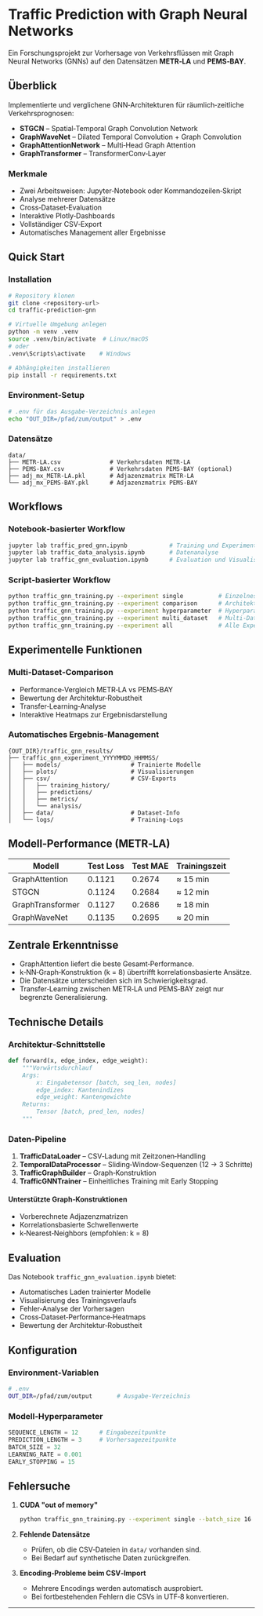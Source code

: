 # Traffic Prediction with Graph Neural Networks

Ein Forschungsprojekt zur Vorhersage von Verkehrsflüssen mit Graph Neural Networks (GNNs) auf den Datensätzen **METR‑LA** und **PEMS‑BAY**.

## Überblick

Implementierte und verglichene GNN‑Architekturen für räumlich‑zeitliche Verkehrsprognosen:

* **STGCN** – Spatial‑Temporal Graph Convolution Network
* **GraphWaveNet** – Dilated Temporal Convolution + Graph Convolution
* **GraphAttentionNetwork** – Multi‑Head Graph Attention
* **GraphTransformer** – TransformerConv‑Layer

### Merkmale

* Zwei Arbeitsweisen: Jupyter‑Notebook oder Kommandozeilen‑Skript
* Analyse mehrerer Datensätze
* Cross‑Dataset‑Evaluation
* Interaktive Plotly‑Dashboards
* Vollständiger CSV‑Export
* Automatisches Management aller Ergebnisse

## Quick Start

### Installation

```bash
# Repository klonen
git clone <repository-url>
cd traffic-prediction-gnn

# Virtuelle Umgebung anlegen
python -m venv .venv
source .venv/bin/activate  # Linux/macOS
# oder
.venv\Scripts\activate    # Windows

# Abhängigkeiten installieren
pip install -r requirements.txt
```

### Environment‑Setup

```bash
# .env für das Ausgabe‑Verzeichnis anlegen
echo "OUT_DIR=/pfad/zum/output" > .env
```

### Datensätze

```
data/
├── METR-LA.csv              # Verkehrsdaten METR‑LA
├── PEMS-BAY.csv             # Verkehrsdaten PEMS‑BAY (optional)
├── adj_mx_METR-LA.pkl       # Adjazenzmatrix METR‑LA
└── adj_mx_PEMS-BAY.pkl      # Adjazenzmatrix PEMS‑BAY
```

## Workflows

### Notebook‑basierter Workflow

```bash
jupyter lab traffic_pred_gnn.ipynb            # Training und Experimente
jupyter lab traffic_data_analysis.ipynb       # Datenanalyse
jupyter lab traffic_gnn_evaluation.ipynb      # Evaluation und Visualisierung
```

### Script‑basierter Workflow

```bash
python traffic_gnn_training.py --experiment single          # Einzelnes Modell
python traffic_gnn_training.py --experiment comparison      # Architekturvergleich
python traffic_gnn_training.py --experiment hyperparameter  # Hyperparameter‑Tuning
python traffic_gnn_training.py --experiment multi_dataset   # Multi‑Datensatz‑Analyse
python traffic_gnn_training.py --experiment all             # Alle Experimente
```

## Experimentelle Funktionen

### Multi‑Dataset‑Comparison

* Performance‑Vergleich METR‑LA vs PEMS‑BAY
* Bewertung der Architektur‑Robustheit
* Transfer‑Learning‑Analyse
* Interaktive Heatmaps zur Ergebnisdarstellung

### Automatisches Ergebnis‑Management

```
{OUT_DIR}/traffic_gnn_results/
├── traffic_gnn_experiment_YYYYMMDD_HHMMSS/
│   ├── models/                    # Trainierte Modelle
│   ├── plots/                     # Visualisierungen
│   ├── csv/                       # CSV‑Exports
│   │   ├── training_history/
│   │   ├── predictions/
│   │   ├── metrics/
│   │   └── analysis/
│   ├── data/                      # Dataset‑Info
│   └── logs/                      # Training‑Logs
```

## Modell‑Performance (METR‑LA)

| Modell           | Test Loss | Test MAE | Trainingszeit |
| ---------------- | --------- | -------- | ------------- |
| GraphAttention   | 0.1121    | 0.2674   | ≈ 15 min      |
| STGCN            | 0.1124    | 0.2684   | ≈ 12 min      |
| GraphTransformer | 0.1127    | 0.2686   | ≈ 18 min      |
| GraphWaveNet     | 0.1135    | 0.2695   | ≈ 20 min      |

## Zentrale Erkenntnisse

* GraphAttention liefert die beste Gesamt‑Performance.
* k‑NN‑Graph‑Konstruktion (k = 8) übertrifft korrelationsbasierte Ansätze.
* Die Datensätze unterscheiden sich im Schwierigkeitsgrad.
* Transfer‑Learning zwischen METR‑LA und PEMS‑BAY zeigt nur begrenzte Generalisierung.

## Technische Details

### Architektur‑Schnittstelle

```python
def forward(x, edge_index, edge_weight):
    """Vorwärtsdurchlauf
    Args:
        x: Eingabetensor [batch, seq_len, nodes]
        edge_index: Kantenindizes
        edge_weight: Kantengewichte
    Returns:
        Tensor [batch, pred_len, nodes]
    """
```

### Daten‑Pipeline

1. **TrafficDataLoader** – CSV‑Ladung mit Zeitzonen‑Handling
2. **TemporalDataProcessor** – Sliding‑Window‑Sequenzen (12 → 3 Schritte)
3. **TrafficGraphBuilder** – Graph‑Konstruktion
4. **TrafficGNNTrainer** – Einheitliches Training mit Early Stopping

#### Unterstützte Graph‑Konstruktionen

* Vorberechnete Adjazenzmatrizen
* Korrelationsbasierte Schwellenwerte
* k‑Nearest‑Neighbors (empfohlen: k = 8)

## Evaluation

Das Notebook `traffic_gnn_evaluation.ipynb` bietet:

* Automatisches Laden trainierter Modelle
* Visualisierung des Trainingsverlaufs
* Fehler‑Analyse der Vorhersagen
* Cross‑Dataset‑Performance‑Heatmaps
* Bewertung der Architektur‑Robustheit

## Konfiguration

### Environment‑Variablen

```bash
# .env
OUT_DIR=/pfad/zum/output       # Ausgabe‑Verzeichnis
```

### Modell‑Hyperparameter

```python
SEQUENCE_LENGTH = 12      # Eingabezeitpunkte
PREDICTION_LENGTH = 3     # Vorhersagezeitpunkte
BATCH_SIZE = 32
LEARNING_RATE = 0.001
EARLY_STOPPING = 15
```

## Fehlersuche

1. **CUDA "out of memory"**

   ```bash
   python traffic_gnn_training.py --experiment single --batch_size 16
   ```
2. **Fehlende Datensätze**

   * Prüfen, ob die CSV‑Dateien in `data/` vorhanden sind.
   * Bei Bedarf auf synthetische Daten zurückgreifen.
3. **Encoding‑Probleme beim CSV‑Import**

   * Mehrere Encodings werden automatisch ausprobiert.
   * Bei fortbestehenden Fehlern die CSVs in UTF‑8 konvertieren.

---
